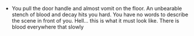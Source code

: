 - You pull the door handle and almost vomit on the floor. An unbearable stench of blood and decay hits you hard. You have no words to describe the scene in front of you. Hell... this is what it must look like. There is blood everywhere that slowly